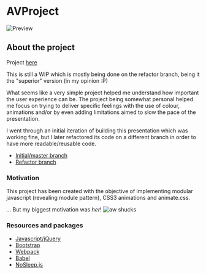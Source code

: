 # AVProject

![Preview](https://res.cloudinary.com/forgoroe/image/upload/c_scale,w_981/v1491061725/previews/avprojectpreview_2.png)

## About the project

Project [here](https://avoltereading.surge.sh)

This is still a WIP which is mostly being done on the refactor branch, being it the "superior" version (in my opinion :P)

What seems like a very simple project helped me understand how important the user experience can be. The project being somewhat personal helped me focus on trying to deliver specific feelings with the use of colour, animations and/or by even adding limitations aimed to slow the pace of the presentation.

I went through an initial iteration of building this presentation which was working fine, but I later refactored its code on a different branch in order to have more readable/reusable code.

- [Initial/master branch](https://github.com/forgoroe/AVProject/tree/master)
- [Refactor branch](https://github.com/forgoroe/AVProject/tree/refactor)

 

### Motivation

This project has been created with the objective of implementing modular javascript (revealing module pattern), CSS3 animations and animate.css.

... But my biggest motivation was *her*! ![aw shucks](http://res.cloudinary.com/forgoroe/image/upload/c_scale,w_106/v1490269236/e9c40ab4433308638e74cd4f16244548_fileoh-stop-it-you-wrapped-aww-shucks-memes_400-400_ozaroq.jpg)

### Resources and packages

- [Javascript/jQuery](https://jquery.com/)
- [Bootstrap](http://getbootstrap.com/)
- [Webpack](https://webpack.github.io/)
- [Babel](https://babeljs.io/)
- [NoSleep.js](https://github.com/BHSPitMonkey/NoSleep.js)
